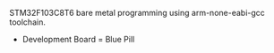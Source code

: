 STM32F103C8T6 bare metal programming using arm-none-eabi-gcc toolchain.
+ Development Board = Blue Pill
